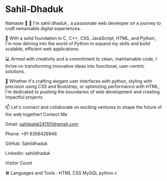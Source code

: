 # Sahil-Dhaduk
Namaste 🙏
👋 I'm sahil dhaduk , a passionate web developer on a journey to craft remarkable digital experiences.

🚀 With a solid foundation in C, C++, CSS, JavaScript, HTML, and Python, I'm now delving into the world of Python to expand my skills and build scalable, efficient web applications.

💻 Armed with creativity and a commitment to clean, maintainable code, I thrive on transforming innovative ideas into functional, user-centric solutions.

🌟 Whether it's crafting elegant user interfaces with python, styling with precision using CSS and Bootstrep, or optimizing performance with HTML, I'm dedicated to pushing the boundaries of web development and creating impactful projects.

📫 Let's connect and collaborate on exciting ventures to shape the future of the web together! Contect Me

Gmail: sahilpatel241101@gmail.com

Phone: +91 6356426946

GitHub: Sahildhaduk

LinkedIn: sahildhaduk

Visitor Count

🛠️ Languages and Tools :
HTML  CSS  MySQL  python  c 
